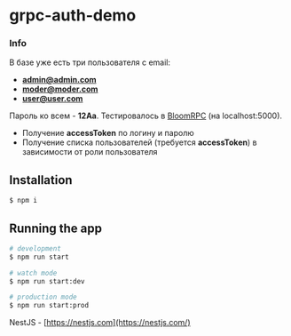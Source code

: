 # grpc-auth-demo

### Info
В базе уже есть три пользователя с email: 
- **admin@admin.com**
- **moder@moder.com**
- **user@user.com**

Пароль ко всем - **12Aa**. Тестировалось в [BloomRPC](https://github.com/uw-labs/bloomrpc) (на localhost:5000). 

- Получение **accessToken** по логину и паролю
- Получение списка пользователей (требуется **accessToken**) в зависимости от роли пользователя

## Installation

```bash
$ npm i
```

## Running the app

```bash
# development
$ npm run start

# watch mode
$ npm run start:dev

# production mode
$ npm run start:prod
```

NestJS - [https://nestjs.com](https://nestjs.com/)


